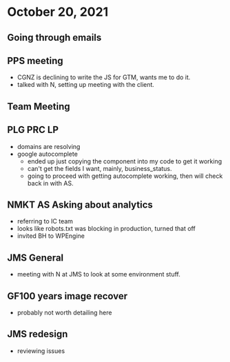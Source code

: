 # October 20, 2021

## Going through emails

## PPS meeting
- CGNZ is declining to write the JS for GTM, wants me to do it. 
- talked with N, setting up meeting with the client.

## Team Meeting

## PLG PRC LP
- domains are resolving
- google autocomplete
	- ended up just copying the component into my code to get it working
	- can't get the fields I want, mainly, business_status. 
	- going to proceed with getting autocomplete working, then will check back in with AS. 

## NMKT AS Asking about analytics
- referring to IC team
- looks like robots.txt was blocking in production, turned that off
- invited BH to WPEngine

## JMS General
- meeting with N at JMS to look at some environment stuff.

## GF100 years image recover
- probably not worth detailing here

## JMS redesign
- reviewing issues